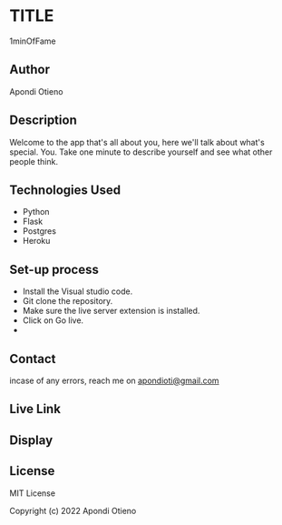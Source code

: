 # TITLE
1minOfFame

## Author
Apondi Otieno

## Description
Welcome to the app that's all about you, here we'll talk about what's special. You. Take one minute to describe yourself and see what other people think. 

## Technologies Used
- Python
- Flask
- Postgres
- Heroku

## Set-up process
- Install the Visual studio code.
- Git clone the repository.
- Make sure the live server extension is installed.
- Click on Go live.
- 
## Contact
incase of any errors, reach me on apondioti@gmail.com

## Live Link

## Display

## License
MIT License

Copyright (c) 2022 Apondi Otieno
